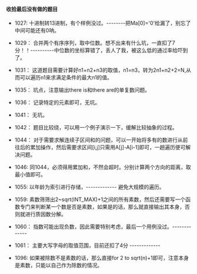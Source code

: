 #### 收拾最后没有做的题目

- 1027: 十进制转13进制，有个样例没过。--------把Ma[0]='0'给漏了，别忘了中间可能还有0呐。
- 1029： 合并两个有序序列，取中位数。想不出来有什么坑，一直扣了7分！！----------中位数的坐标算错了，丢人了我，被这么低的通过率给吓到了。
- 1031： 这道题目需要计算好n1+n2+n3的取值，n1=n3，转为2n1+n2+2=N,从而可以遍历n1来求满足条件的最大n1的值。
- 1035： 坑点，注意输出there is和there are的单复数问题。
- 1036： 记录特定的元素即可，无坑。
- 1041： 无坑。
- 1042： 题目比较绕，可以用一个例子演示一下，缓解比较抽象的过程。
- 1044： 对于需要求解连续子区间和的问题，可以一开始将多有的数进行从前往后的累加操作，然后需要求区间[i,j]只需用A[j]-A[i-1]即可，一趟遍历便可解决问题。
- 1046: 同1044，必须得用累加和，不然会超时。分别计算两个方向的距离，取最小值即可。
- 1055: 以年龄为索引进行存储，------------- 避免大规模的遍历。
- 1059: 素数筛筛出2~sqrt(INT_MAX)+1之间的所有素数，然后还需要写一个函数专门来判断某一个数是否是素数，如果是的话，那么就直接输出其本身，否则就进行质因数分解。

- 1060： 指数可能出现负数，因此需要特别考虑，最后一个用例没过。-------------
- 1061： 主要大写字母的取值范围，目前还扣了4分 -------------


- 1096: 如果被除数不是素数的话，那么直接for 2 to sqrt(n)+1即可，注意本身是素数，只能以自己作为除数的情况。
